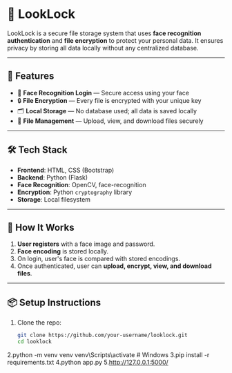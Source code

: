 # 🔐 LookLock

LookLock is a secure file storage system that uses **face recognition authentication** and **file encryption** to protect your personal data. It ensures privacy by storing all data locally without any centralized database.

---

## 🚀 Features

- 👤 **Face Recognition Login** — Secure access using your face
- 🔒 **File Encryption** — Every file is encrypted with your unique key
- 🗂️ **Local Storage** — No database used; all data is saved locally
- 📁 **File Management** — Upload, view, and download files securely

---

## 🛠️ Tech Stack

- **Frontend**: HTML, CSS (Bootstrap)
- **Backend**: Python (Flask)
- **Face Recognition**: OpenCV, face-recognition
- **Encryption**: Python `cryptography` library
- **Storage**: Local filesystem

---

## 🧠 How It Works

1. **User registers** with a face image and password.
2. **Face encoding** is stored locally.
3. On login, user's face is compared with stored encodings.
4. Once authenticated, user can **upload, encrypt, view, and download files**.

---

## 📦 Setup Instructions

1. Clone the repo:
   ```bash
   git clone https://github.com/your-username/looklock.git
   cd looklock
2.python -m venv venv
venv\Scripts\activate  # Windows
3.pip install -r requirements.txt
4.python app.py
5.http://127.0.0.1:5000/

